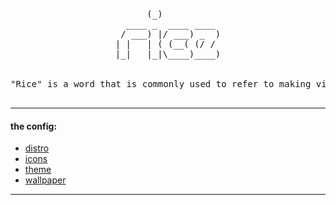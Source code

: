 <pre align="center">
      (_)           
  ____ _  ____ ____ 
 / ___) |/ ___) _  )
| |   | ( (__( (/ / 
|_|   |_|\____)____)

<center>
"Rice" is a word that is commonly used to refer to making visual improvements and customization's on one's desktop.
</center>
</pre>

---
#### the config:
* [distro](http://releases.ubuntu.com/16.04/)
* [icons](https://github.com/numixproject/numix-icon-theme-circle)
* [theme](https://github.com/numixproject/numix-gtk-theme)
* [wallpaper](https://github.com/wes-kam/rice/blob/master/wallpaper)
---


<!-- ![screenshot](https://i.imgur.com/MrpKKBD.png) -->
